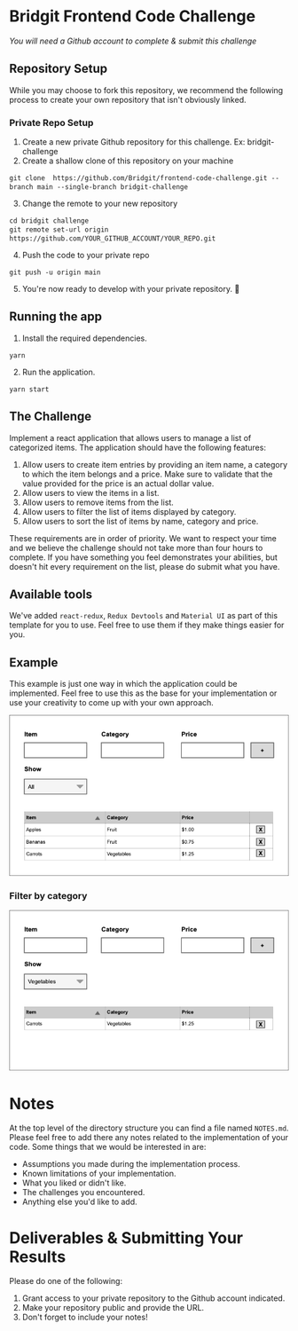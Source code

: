 # Bridgit Frontend Code Challenge

*You will need a Github account to complete & submit this challenge*

## Repository Setup
While you may choose to fork this repository, we recommend the following process to create your own repository that isn't obviously linked.

### Private Repo Setup
1. Create a new private Github repository for this challenge. Ex: bridgit-challenge
2. Create a shallow clone of this repository on your machine

```
git clone  https://github.com/Bridgit/frontend-code-challenge.git --branch main --single-branch bridgit-challenge
```

3. Change the remote to your new repository
```
cd bridgit challenge
git remote set-url origin https://github.com/YOUR_GITHUB_ACCOUNT/YOUR_REPO.git
```
4. Push the code to your private repo

```
git push -u origin main
```

5. You're now ready to develop with your private repository. 🎉


## Running the app
1. Install the required dependencies.

```
yarn
```

2. Run the application.

```
yarn start
```

## The Challenge

Implement a react application that allows users to manage a list of categorized items. The application should have the following features:

1. Allow users to create item entries by providing an item name, a category to which the item belongs and a price. Make sure to validate that the value provided for the price is an actual dollar value.
2. Allow users to view the items in a list.
3. Allow users to remove items from the list.
3. Allow users to filter the list of items displayed by category.
4. Allow users to sort the list of items by name, category and price.

These requirements are in order of priority. We want to respect your time and we believe the challenge should not take more than four hours to complete. If you have something you feel demonstrates your abilities, but doesn't hit every requirement on the list, please do submit what you have.

## Available tools

We've added `react-redux`, `Redux Devtools` and `Material UI` as part of this template for you to use. Feel free to use them if they make things easier for you.

## Example

This example is just one way in which the application could be implemented. Feel free to use this as the base for your implementation or use your creativity to come up with your own approach.

![Example](code-challenge.png)

### Filter by category

![Example](code-challenge-filtered.png)

# Notes

At the top level of the directory structure you can find a file named `NOTES.md`. Please feel free to add there any notes related to the implementation of your code. Some things that we would be interested in are:

* Assumptions you made during the implementation process.
* Known limitations of your implementation.
* What you liked or didn't like.
* The challenges you encountered.
* Anything else you'd like to add.

# Deliverables & Submitting Your Results

Please do one of the following:
1. Grant access to your private repository to the Github account indicated.
2. Make your repository public and provide the URL.
3. Don't forget to include your notes!
